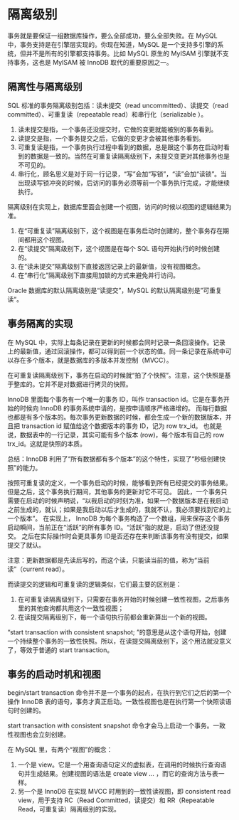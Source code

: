 # 隔离级别

事务就是要保证一组数据库操作，要么全部成功，要么全部失败。在 MySQL 中，事务支持是在引擎层实现的。你现在知道，MySQL 是一个支持多引擎的系统，但并不是所有的引擎都支持事务。比如 MySQL 原生的 MyISAM 引擎就不支持事务，这也是 MyISAM 被 InnoDB 取代的重要原因之一。

## 隔离性与隔离级别
SQL 标准的事务隔离级别包括：读未提交（read uncommitted）、读提交（read committed）、可重复读（repeatable read）和串行化（serializable ）。

1. 读未提交是指，一个事务还没提交时，它做的变更就能被别的事务看到。
2. 读提交是指，一个事务提交之后，它做的变更才会被其他事务看到。
3. 可重复读是指，一个事务执行过程中看到的数据，总是跟这个事务在启动时看到的数据是一致的。当然在可重复读隔离级别下，未提交变更对其他事务也是不可见的。
4. 串行化，顾名思义是对于同一行记录，“写”会加“写锁”，“读”会加“读锁”。当出现读写锁冲突的时候，后访问的事务必须等前一个事务执行完成，才能继续执行。

隔离级别在实现上，数据库里面会创建一个视图，访问的时候以视图的逻辑结果为准。
1. 在“可重复读”隔离级别下，这个视图是在事务启动时创建的，整个事务存在期间都用这个视图。
2. 在“读提交”隔离级别下，这个视图是在每个 SQL 语句开始执行的时候创建的。
3. 在“读未提交”隔离级别下直接返回记录上的最新值，没有视图概念。
4. 在“串行化”隔离级别下直接用加锁的方式来避免并行访问。

Oracle 数据库的默认隔离级别是“读提交”，MySQL 的默认隔离级别是”可重复读“。

## 事务隔离的实现
在 MySQL 中，实际上每条记录在更新的时候都会同时记录一条回滚操作。记录上的最新值，通过回滚操作，都可以得到前一个状态的值。同一条记录在系统中可以存在多个版本，就是数据库的多版本并发控制（MVCC）。

在可重复读隔离级别下，事务在启动的时候就“拍了个快照”。注意，这个快照是基于整库的。它并不是对数据进行拷贝的快照。

InnoDB 里面每个事务有一个唯一的事务 ID，叫作 transaction id。它是在事务开始的时候向 InnoDB 的事务系统申请的，是按申请顺序严格递增的。
而每行数据也都是有多个版本的。每次事务更新数据的时候，都会生成一个新的数据版本，并且把 transaction id 赋值给这个数据版本的事务 ID，记为 row trx_id。
也就是说，数据表中的一行记录，其实可能有多个版本 (row)，每个版本有自己的 row trx_id。这就是快照的本质。

总结：InnoDB 利用了“所有数据都有多个版本”的这个特性，实现了“秒级创建快照”的能力。

按照可重复读的定义，一个事务启动的时候，能够看到所有已经提交的事务结果。但是之后，这个事务执行期间，其他事务的更新对它不可见。
因此，一个事务只需要在启动的时候声明说，“以我启动的时刻为准，如果一个数据版本是在我启动之前生成的，就认；如果是我启动以后才生成的，我就不认，我必须要找到它的上一个版本”。
在实现上， InnoDB 为每个事务构造了一个数组，用来保存这个事务启动瞬间，当前正在“活跃”的所有事务 ID。“活跃”指的就是，启动了但还没提交。
之后在实际操作时会更具事务 ID是否还存在来判断该事务有没有提交，如果提交了就认。

注意：更新数据都是先读后写的，而这个读，只能读当前的值，称为“当前读”（current read）。

而读提交的逻辑和可重复读的逻辑类似，它们最主要的区别是：

1. 在可重复读隔离级别下，只需要在事务开始的时候创建一致性视图，之后事务里的其他查询都共用这个一致性视图；
2. 在读提交隔离级别下，每一个语句执行前都会重新算出一个新的视图。

“start transaction with consistent snapshot; ”的意思是从这个语句开始，创建一个持续整个事务的一致性快照。所以，在读提交隔离级别下，这个用法就没意义了，等效于普通的 start transaction。

## 事务的启动时机和视图

begin/start transaction 命令并不是一个事务的起点，在执行到它们之后的第一个操作 InnoDB 表的语句，事务才真正启动。一致性视图也是在执行第一个快照读语句时创建的。

start transaction with consistent snapshot 命令才会马上启动一个事务。一致性视图也会立刻创建。

在 MySQL 里，有两个“视图”的概念：
1. 一个是 view。它是一个用查询语句定义的虚拟表，在调用的时候执行查询语句并生成结果。创建视图的语法是 create view … ，而它的查询方法与表一样。
2. 另一个是 InnoDB 在实现 MVCC 时用到的一致性读视图，即 consistent read view，用于支持 RC（Read Committed，读提交）和 RR（Repeatable Read，可重复读）隔离级别的实现。
